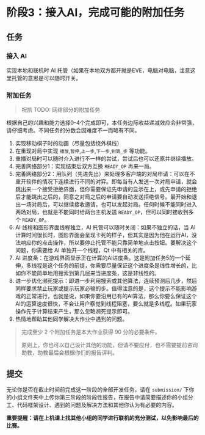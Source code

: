 # 阶段3：接入AI，完成可能的附加任务

## 任务

### 接入 AI

实现本地和联机时 AI 托管（如果在本地双方都开就是EVE，电脑对电脑，注意这里托管的意思是可以随时开关。

### 附加任务

> 祝凯 TODO: 网络部分的附加任务

根据自己的兴趣和能力选择0-4个完成即可，本任务边际收益递减效应会非常强，请仔细考虑。不同任务的分数会因难度不一而略有不同。

1. 实现移动棋子时的动画（尽量包括绕外棋线）
2. 在重现对局中实现 `播放`,`暂停`,`上一步`,`下一步`,`到第_步` 等功能。
3. 重播对局时可以随时介入进行不一样的尝试，尝试后也可以还原并继续播放。
4. 完善网络部分1：实现结束后双方互换 `READY_OP` 再来一局。
5. 完善网络部分2：用队列（先进先出）来处理多客户端的对局申请：可以在不重开软件的情况下连续进行不同的对弈。即每当有人发送一次对局申请，就会跳出来一个接受拒绝界面，但你需要保证先申请的显示在上，或先申请的拒绝后才能跳出之后的，同意之对局之后的申请要自动发送拒绝信号。最开始和退出一场对局后，可以继续接收邀请，也可以发起对局。任何时候不能同时进入两场对局，也就是不能同时给两台主机发送 `READY_OP`，但可以同时接收到多个 `READY_OP`。
6. AI 线程和图形界面线程独立，AI 托管可以随时关闭：如果不独立的话，当 AI 计算时间很长时，图形界面会呈现卡死的样子，但其实是因为他在运行AI，没法响应你的点击操作，所以要停止托管不能只靠简单地点击按钮。要解决这个问题，你需要给 AI 单独开一个线程，Qt 中有相关的库。
7. AI 进度条：在游戏界面显示正在计算的AI进度条。这是附加任务5的一个延伸，多线程是这个任务的前提，你需要尽量保证这个进度条是线性增长的，比如你不能简单地用搜索到第几层来当进度条，这是非线性的。
8. 进一步优化濒死提示：即进一步利用搜索或其他算法，连续预测后几步，然后同样要求禁止玩家或提示玩家必输的步。值得注意的是，这个提示不能影响游戏的正常进行，也就是说，如果你要沿用已有的AI算法，那么你要么保证这个AI的运算速度很快，不会让用户察觉到线程阻塞，要么就是多线程。如果玩家操作先于计算结果产生，那么忽略濒死提示即可。
9. 热情地帮助其他同学解决大作业中遇到的问题。

> 完成至少 2 个附加任务是本大作业获得 90 分的必要条件。
> 
> 原则上，你也可以自己设计其他的功能，但请不要应付，也不需要提前咨询助教，助教最后会根据你们的报告评判。

## 提交

无论你是否在截止时间前完成这一阶段的全部开发任务，请在 `submission/` 下你的小组文件夹中上传你第三阶段的阶段性报告，在报告中请简要描述你的小组分工、代码框架设计、遇到的问题及解决方法和其他你认为有必要的内容。

**重要提醒：请在上机课上找其他小组的同学进行联机的充分测试，以免影响最后的比赛。**

